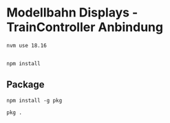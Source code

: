 # Modellbahn Displays - TrainController Anbindung
    
    nvm use 18.16


    npm install



## Package
    npm install -g pkg

    pkg .
